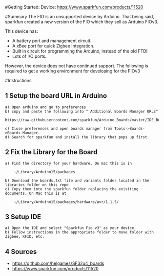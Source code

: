 #Getting Started:
Device: https://www.sparkfun.com/products/11520


#Summary
The FIO is an unsupported device by Arduino. That being said, sparkfun created a new version of the FIO which they sell as Arduino FIOv3.

This device has:
  - A battery port and management circuit.
  - A xBee port for quick Zigbee Integration.
  - Built in circuit for programming the Arduino, instead of the old FTDI
  - Lots of I/O ports.

However, the device does not have continued support. The following is required to get a working environment for developing for the FIOv3

#Instructions

## 1 Setup the board URL in Arduino
    a) Open arduino and go to preferences
    b) copy and paste the following into " Additional Boards Manager URLs"

    https://raw.githubusercontent.com/sparkfun/Arduino_Boards/master/IDE_Board_Manager/package_sparkfun_index.json

    c) Close preferences and open boards manager from Tools->Boards->Boards Manager.
    d) Search for sparkfun and install the library that pops up first.
## 2 Fix the Library for the Board
    a) Find the directory for your hardware. On mac this is in

        ~/Library/Arduino15/packages

    b) Download the boards.txt file and variants folder located in the libraries folder on this repo
    c) Copy them into the sparkfun folder replacing the exisiting documents. On Mac this is at

        ~/Library/Arduino15/packages/hardware/avr/1.1.5/

## 3 Setup IDE
    a) Open the IDE and select "Sparkfun Fio v3" as your device.
    b) Follow instructions in the appropriate folder to move folder with Zigbee, RFID, etc.

## 4 Sources
  - https://github.com/helgames/SF32u4_boards
  - https://www.sparkfun.com/products/11520
